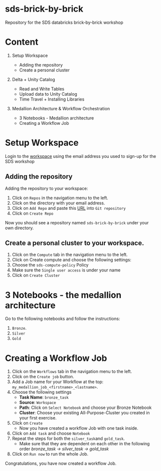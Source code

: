 # sds-brick-by-brick
Repository for the SDS databricks brick-by-brick workshop

# Content
1. Setup Workspace
    * Adding the repository
    * Create a personal cluster

2. Delta + Unity Catalog
   * Read and Write Tables
   * Upload data to Unity Catalog
   * Time Travel + Installing Libraries

3. Medallion Architecture & Workflow Orchestration
   * 3 Notebooks - Medallion architecture 
   * Creating a Workflow Job


# Setup Workspace
Login to the [workspace](https://adb-3967117302852551.11.azuredatabricks.net/?o=3967117302852551) using the email address you used to sign-up for the SDS workshop

## Adding the repository
Adding the repository to your workspace: 
1. Click on `Repos` in the navigation menu to the left.
2. Click on the directory with your email address.
3. Click on `Add Repo` and paste this [URL](https://github.com/d-one/sds-brick-by-brick) into `Git repository` 
4. Click on `Create Repo` 

Now you should see a repository named `sds-brick-by-brick` under your own directory.

## Create a personal cluster to your workspace.
1. Click on the `Compute` tab in the navigation menu to the left.
2. Click on Create compute and choose the following settings:
3. Choose the `sds-compute-policy` Policy
3. Make sure the `Single user access` is under your name
4. Click on `Create Cluster`

# 3 Notebooks - the medallion architecture
Go to the following notebooks and follow the instructions:
1. `Bronze`. 
2. `Silver` 
3. `Gold`

# Creating a Workflow Job
1. Click on the `Workflows` tab in the navigation menu to the left.
2. Click on the `Create job` button.
3. Add a Job name for your Workflow at the top: `my_medallion_job_<firstname>_<lastname>`.
3. Choose the following settings
   * **Task Name**: `bronze_task`
   * **Source**: `Workspace`
   * **Path**: Click on `Select Notebook` and choose your Bronze Notebook
   * **Cluster**: Choose your existing All-Purpose-Cluster you created in your first exercise. 
4. Click on `Create`
   * Now you have created a workflow Job with one task inside.
5. Click on `Add task` and choose `Notebook`
6. Repeat the steps for both the `silver_task`and `gold_task`. 
   * Make sure that they are dependent on each other in the following order *bronze_task -> silver_task -> gold_task*
7. Click on `Run now` to run the whole Job.

Congratulations, you have now created a workflow Job.


